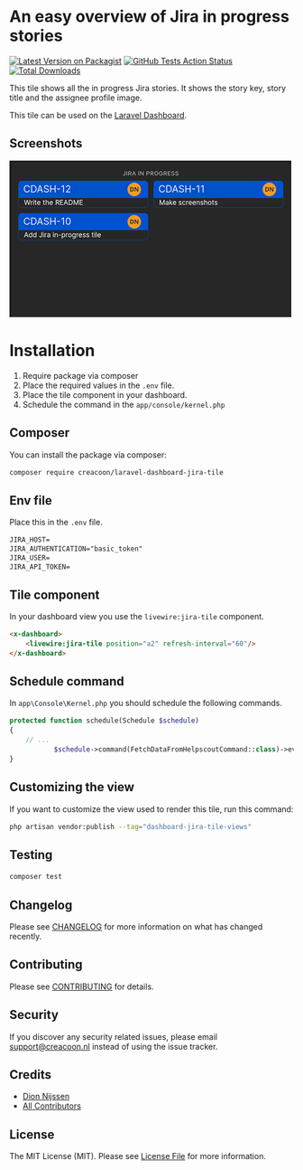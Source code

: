 # An easy overview of Jira in progress stories

[![Latest Version on Packagist](https://img.shields.io/packagist/v/creacoon/laravel-dashboard-jira-tile.svg?style=flat-square)](https://packagist.org/packages/creacoon/laravel-dashboard-jira-tile)
[![GitHub Tests Action Status](https://img.shields.io/github/workflow/status/creacoon/laravel-dashboard-jira-tile/PHP%20Composer/master)](https://github.com/creacoon/laravel-dashboard-jira-tile/actions?query=workflow%3Aphp+branch%3Amaster)
[![Total Downloads](https://img.shields.io/packagist/dt/creacoon/laravel-dashboard-jira-tile.svg?style=flat-square)](https://packagist.org/packages/creacoon/laravel-dashboard-jira-tile)

This tile shows all the in progress Jira stories. It shows the story key, story title and the assignee profile image.

This tile can be used on the [Laravel Dashboard](https://docs.spatie.be/laravel-dashboard).

## Screenshots
<img src="./docs/images/jira-tile.png"/><br />

# Installation
1. Require package via composer
2. Place the required values in the `.env` file.
3. Place the tile component in your dashboard.
4. Schedule the command in the `app/console/kernel.php`

## Composer
You can install the package via composer:

```bash
composer require creacoon/laravel-dashboard-jira-tile
```

## Env file
Place this in the `.env` file.
```dotenv
JIRA_HOST=
JIRA_AUTHENTICATION="basic_token"
JIRA_USER=
JIRA_API_TOKEN=
```

## Tile component

In your dashboard view you use the `livewire:jira-tile` component.

```html
<x-dashboard>
    <livewire:jira-tile position="a2" refresh-interval="60"/>
</x-dashboard>
```

## Schedule command
In `app\Console\Kernel.php` you should schedule the following commands.
```php
protected function schedule(Schedule $schedule)
{
    // ...
           $schedule->command(FetchDataFromHelpscoutCommand::class)->everyFiveMinutes();
}
```

## Customizing the view
If you want to customize the view used to render this tile, run this command:
```bash
php artisan vendor:publish --tag="dashboard-jira-tile-views"
```

## Testing

``` bash
composer test
```

## Changelog

Please see [CHANGELOG](CHANGELOG.md) for more information on what has changed recently.

## Contributing

Please see [CONTRIBUTING](CONTRIBUTING.md) for details.

## Security

If you discover any security related issues, please email support@creacoon.nl instead of using the issue tracker.

## Credits
- [Dion Nijssen](https://github.com/dion213)
- [All Contributors](../../contributors)

## License

The MIT License (MIT). Please see [License File](LICENSE.md) for more information.
